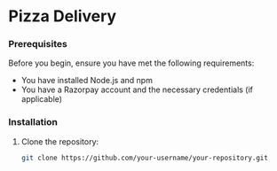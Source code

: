 # Pizza Delivery 

### Prerequisites
Before you begin, ensure you have met the following requirements:
- You have installed Node.js and npm
- You have a Razorpay account and the necessary credentials (if applicable)

### Installation

1. Clone the repository:
   ```sh
   git clone https://github.com/your-username/your-repository.git
